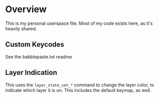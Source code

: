 # Overview

This is my personal userspace file.  Most of my code exists here, as it's heavily shared.

## Custom Keycodes
See the babblepaste.txt readme 

## Layer Indication

This uses the `layer_state_set_*` command to change the layer color, to indicate which layer it is on.  This includes the default keymap, as well.